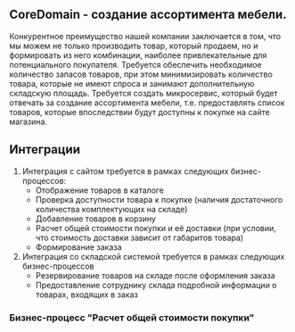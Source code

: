 ## CoreDomain - создание ассортимента мебели. 
Конкурентное преимущество нашей компании заключается в том, что мы можем не только производить товар, который продаем, но и формировать из него комбинации, наиболее привлекательные для потенциального покупателя. Требуется обеспечить необходимое количество запасов товаров, при этом минимизировать количество товара, которые не имеют спроса и занимают дополнительную складскую площадь.
Требуется создать микросервис, который будет отвечать за создание ассортимента мебели, т.е. предоставлять список товаров, которые впоследствии будут доступны к покупке на сайте магазина.
## Интеграции 
1. Интеграция с сайтом требуется в рамках следующих бизнес-процессов:
   * Отображение товаров в каталоге
   * Проверка доступности товара к покупке (наличия достаточного количества комплектующих на складе)
   * Добавление товаров в корзину
   * Расчет общей стоимости покупки и её доставки (при условии, что стоимость доставки зависит от габаритов товара)
   * Формирование заказа
2. Интеграция со складской системой требуется в рамках следующих бизнес-процессов
   * Резервирование товаров на складе после оформления заказа
   * Предоставление сотруднику склада подробной информации о товарах, входящих в заказ

### Бизнес-процесс "Расчет общей стоимости покупки" 


